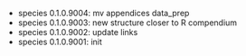 -   species 0.1.0.9004: mv appendices data_prep
-   species 0.1.0.9003: new structure closer to R compendium
-   species 0.1.0.9002: update links
-   species 0.1.0.9001: init
